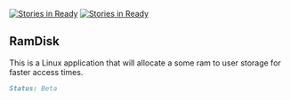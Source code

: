 [![Stories in Ready](https://badge.waffle.io/nigelmpofu/ramdisk.png?label=ready&title=Ready)](https://waffle.io/nigelmpofu/ramdisk)
[![Stories in Ready](https://badge.waffle.io/nigelmpofu/ramdisk.png?label=ready&title=Ready)](https://waffle.io/nigelmpofu/ramdisk)
## RamDisk

This is a Linux application that will allocate a some ram to user storage for faster access times.

```markdown
Status: Beta
```
